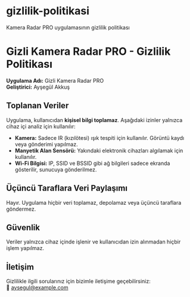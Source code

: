 # gizlilik-politikasi
 Kamera Radar PRO uygulamasının gizlilik politikası
# Gizli Kamera Radar PRO - Gizlilik Politikası

**Uygulama Adı:** Gizli Kamera Radar PRO  
**Geliştirici:** Ayşegül Akkuş  

## Toplanan Veriler
Uygulama, kullanıcıdan **kişisel bilgi toplamaz**. Aşağıdaki izinler yalnızca cihaz içi analiz için kullanılır:

- **Kamera:** Sadece IR (kızılötesi) ışık tespiti için kullanılır. Görüntü kaydı veya gönderimi yapılmaz.
- **Manyetik Alan Sensörü:** Yakındaki elektronik cihazları algılamak için kullanılır.
- **Wi-Fi Bilgisi:** IP, SSID ve BSSID gibi ağ bilgileri sadece ekranda gösterilir, sunucuya gönderilmez.

## Üçüncü Taraflara Veri Paylaşımı
Hayır. Uygulama hiçbir veri toplamaz, depolamaz veya üçüncü taraflara göndermez.

## Güvenlik
Veriler yalnızca cihaz içinde işlenir ve kullanıcıdan izin alınmadan hiçbir işlem yapılmaz.

## İletişim
Gizlilikle ilgili sorularınız için bizimle iletişime geçebilirsiniz:  
📧 aysegul@example.com

